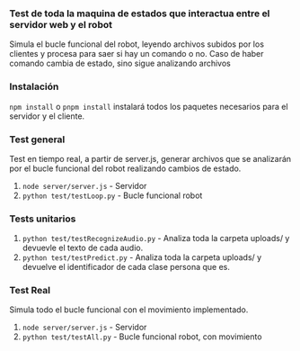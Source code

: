 ### Test de toda la maquina de estados que interactua entre el servidor web y el robot 

Simula el bucle funcional del robot, leyendo archivos subidos por los clientes y procesa para saer si hay un comando o no.
Caso de haber comando cambia de estado, sino sigue analizando archivos

### Instalación

`npm install` o `pnpm install` instalará todos los paquetes necesarios para el servidor y el cliente.

### Test general

Test en tiempo real, a partir de server.js, generar archivos que se analizarán por el bucle funcional del robot realizando cambios de estado.

1. `node server/server.js` - Servidor
2. `python test/testLoop.py` - Bucle funcional robot 

### Tests unitarios

1. `python test/testRecognizeAudio.py` - Analiza toda la carpeta uploads/ y devuevle el texto de cada audio.
2. `python test/testPredict.py` - Analiza toda la carpeta uploads/ y devuelve el identificador de cada clase persona que es.

### Test Real 

Simula todo el bucle funcional con el movimiento implementado.

1. `node server/server.js` - Servidor
2. `python test/testAll.py` - Bucle funcional robot, con movimiento
